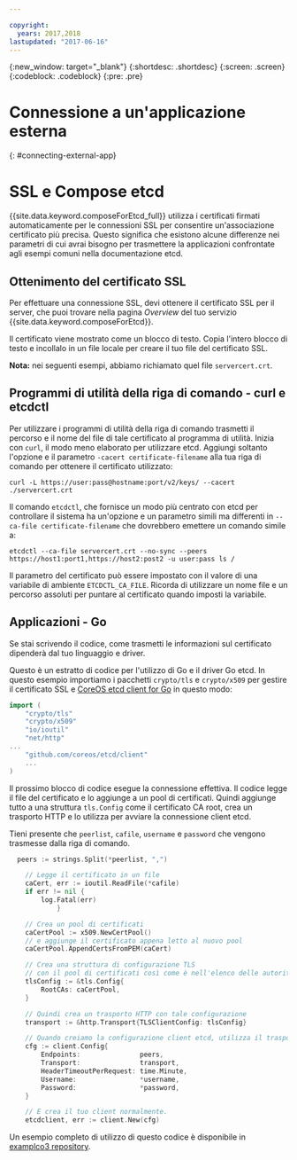 ```yaml
---

copyright:
  years: 2017,2018
lastupdated: "2017-06-16"
---
```


{:new_window: target="_blank"}
{:shortdesc: .shortdesc}
{:screen: .screen}
{:codeblock: .codeblock}
{:pre: .pre}

# Connessione a un'applicazione esterna
{: #connecting-external-app}

# SSL e Compose etcd

{{site.data.keyword.composeForEtcd_full}} utilizza i certificati firmati automaticamente per le connessioni SSL per consentire un'associazione certificato più precisa. Questo significa che esistono alcune differenze nei parametri di cui avrai bisogno per trasmettere la applicazioni confrontate agli esempi comuni nella documentazione etcd.

## Ottenimento del certificato SSL

Per effettuare una connessione SSL, devi ottenere il certificato SSL per il server, che puoi trovare nella pagina *Overview* del tuo servizio {{site.data.keyword.composeForEtcd}}.

Il certificato viene mostrato come un blocco di testo. Copia l'intero blocco di testo e incollalo in un file locale per creare il tuo file del certificato SSL.

**Nota:** nei seguenti esempi, abbiamo richiamato quel file `servercert.crt`.

## Programmi di utilità della riga di comando - curl e etcdctl

Per utilizzare i programmi di utilità della riga di comando trasmetti il percorso e il nome del file di tale certificato al programma di utilità. 
Inizia con `curl`, il modo meno elaborato per utilizzare etcd. Aggiungi soltanto l'opzione e il parametro `-cacert certificate-filename` alla tua riga di comando per ottenere il certificato utilizzato:

```shell
curl -L https://user:pass@hostname:port/v2/keys/ --cacert ./servercert.crt

```

Il comando `etcdctl`, che fornisce un modo più centrato con etcd per controllare il sistema ha un'opzione e un parametro simili ma differenti in `--ca-file certificate-filename` che dovrebbero emettere un comando simile a:

```shell
etcdctl --ca-file servercert.crt --no-sync --peers https://host1:port1,https://host2:post2 -u user:pass ls /

```

Il parametro del certificato può essere impostato con il valore di una variabile di ambiente `ETCDCTL_CA_FILE`. Ricorda di utilizzare un nome file e un percorso assoluti per puntare al certificato quando imposti la variabile.

## Applicazioni - Go

Se stai scrivendo il codice, come trasmetti le informazioni sul certificato dipenderà dal tuo linguaggio e driver. 

Questo è un estratto di codice per l'utilizzo di Go e il driver Go etcd. In questo esempio importiamo i pacchetti `crypto/tls` e `crypto/x509` per gestire il certificato SSL e [CoreOS etcd client for Go](https://godoc.org/github.com/coreos/etcd/client) in questo modo:

```go
import (
	"crypto/tls"
	"crypto/x509"
	"io/ioutil"
	"net/http"
...
	"github.com/coreos/etcd/client"
	...
)
```

Il prossimo blocco di codice esegue la connessione effettiva. Il codice legge il file del certificato e lo aggiunge a un pool di certificati. Quindi aggiunge tutto a una struttura `tls.Config` come il certificato CA root, crea un trasporto HTTP e lo utilizza per avviare la connessione client etcd.

Tieni presente che `peerlist`, `cafile`, `username` e `password` che vengono trasmesse dalla riga di comando.

```go
  peers := strings.Split(*peerlist, ",")

	// Legge il certificato in un file
	caCert, err := ioutil.ReadFile(*cafile)
	if err != nil {
		log.Fatal(err)
			}

	// Crea un pool di certificati
	caCertPool := x509.NewCertPool()
	// e aggiunge il certificato appena letto al nuovo pool
	caCertPool.AppendCertsFromPEM(caCert)

	// Crea una struttura di configurazione TLS
	// con il pool di certificati così come è nell'elenco delle autorità di certificazione
	tlsConfig := &tls.Config{
		RootCAs: caCertPool,
	}

	// Quindi crea un trasporto HTTP con tale configurazione
	transport := &http.Transport{TLSClientConfig: tlsConfig}

	// Quando creiamo la configurazione client etcd, utilizza il trasporto
	cfg := client.Config{
		Endpoints:               peers,
		Transport:               transport,
		HeaderTimeoutPerRequest: time.Minute,
		Username:                *username,
		Password:                *password,
	}

	// E crea il tuo client normalmente. 
	etcdclient, err := client.New(cfg)
```

Un esempio completo di utilizzo di questo codice è disponibile in [examplco3 repository](https://github.com/compose-ex/examplco3).
